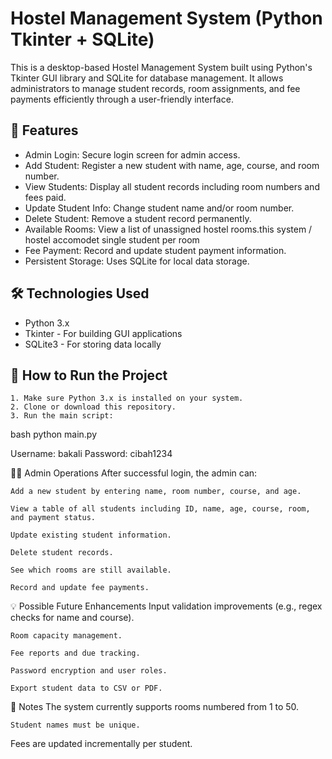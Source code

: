# Hostel Management System (Python Tkinter + SQLite)

This is a desktop-based Hostel Management System built using Python's Tkinter GUI library and SQLite for database management. It allows administrators to manage student records, room assignments, and fee payments efficiently through a user-friendly interface.

## 🚀 Features

- Admin Login: Secure login screen for admin access.
- Add Student: Register a new student with name, age, course, and room number.
- View Students: Display all student records including room numbers and fees paid.
- Update Student Info: Change student name and/or room number.
- Delete Student: Remove a student record permanently.
- Available Rooms: View a list of unassigned hostel rooms.this system / hostel accomodet single student per room
- Fee Payment: Record and update student payment information.
- Persistent Storage: Uses SQLite for local data storage.

## 🛠️ Technologies Used

- Python 3.x
- Tkinter - For building GUI applications
- SQLite3 - For storing data locally


## 🧰 How to Run the Project

	1. Make sure Python 3.x is installed on your system.
	2. Clone or download this repository.
	3. Run the main script:

bash
python main.py

Username: bakali
Password: cibah1234


🧑‍💼 Admin Operations
	After successful login, the admin can:

	Add a new student by entering name, room number, course, and age.

	View a table of all students including ID, name, age, course, room, and payment status.

	Update existing student information.

	Delete student records.

	See which rooms are still available.

	Record and update fee payments.

💡 Possible Future Enhancements
	Input validation improvements (e.g., regex checks for name and course).

	Room capacity management.

	Fee reports and due tracking.

	Password encryption and user roles.

	Export student data to CSV or PDF.

📌 Notes
	The system currently supports rooms numbered from 1 to 50.

	Student names must be unique.

Fees are updated incrementally per student.

